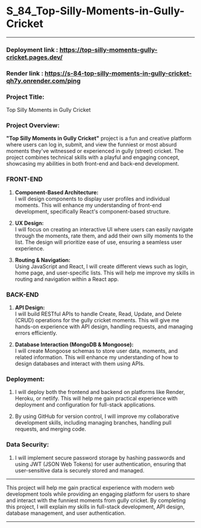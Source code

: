 # S_84_Top-Silly-Moments-in-Gully-Cricket
---
### Deployment link : https://top-silly-moments-gully-cricket.pages.dev/
### Render link : https://s-84-top-silly-moments-in-gully-cricket-qh7y.onrender.com/ping
### **Project Title:**
Top Silly Moments in Gully Cricket

### **Project Overview:**
**"Top Silly Moments in Gully Cricket"** project is a fun and creative platform where users can log in, submit, and view the funniest or most absurd moments they've witnessed or experienced in gully (street) cricket. The project combines technical skills with a playful and engaging concept, showcasing my abilities in both front-end and back-end development.

### **FRONT-END**

1. **Component-Based Architecture:**  
   I will design components to display user profiles and individual moments. This will enhance my understanding of front-end development, specifically React's component-based structure.  
   
2. **UX Design:**  
   I will focus on creating an interactive UI where users can easily navigate through the moments, rate them, and add their own silly moments to the list. The design will prioritize ease of use, ensuring a seamless user experience.

3. **Routing & Navigation:**  
   Using JavaScript and React, I will create different views such as login, home page, and user-specific lists. This will help me improve my skills in routing and navigation within a React app.

### BACK-END

1. **API Design:**  
   I will build RESTful APIs to handle Create, Read, Update, and Delete (CRUD) operations for the gully cricket moments. This will give me hands-on experience with API design, handling requests, and managing errors efficiently.

2. **Database Interaction (MongoDB & Mongoose):**  
   I will create Mongoose schemas to store user data, moments, and related information. This will enhance my understanding of how to design databases and interact with them using APIs.

### **Deployment:**

1. I will deploy both the frontend and backend on platforms like Render, Heroku, or netlify. This will help me gain practical experience with deployment and configuration for full-stack applications.

2. By using GitHub for version control, I will improve my collaborative development skills, including managing branches, handling pull requests, and merging code.

### **Data Security:**

1. I will implement secure password storage by hashing passwords and using JWT (JSON Web Tokens) for user authentication, ensuring that user-sensitive data is securely stored and managed.

---

This project will help me gain practical experience with modern web development tools while providing an engaging platform for users to share and interact with the funniest moments from gully cricket. By completing this project, I will explain my skills in full-stack development, API design, database management, and user authentication.

---
